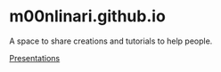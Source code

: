 # m00nlinari.github.io
A space to share creations and tutorials to help people.

[Presentations](https://m00nlinari.github.io/presentations)
